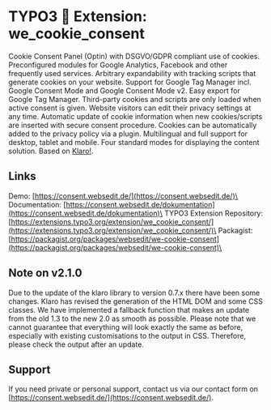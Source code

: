 # TYPO3 :cookie: Extension: we_cookie_consent
Cookie Consent Panel (Optin) with DSGVO/GDPR compliant use of cookies. Preconfigured modules for Google Analytics, Facebook and other frequently used services. Arbitrary expandability with tracking scripts that generate cookies on your website. Support for Google Tag Manager incl. Google Consent Mode and Google Consent Mode v2. Easy export for Google Tag Manager. Third-party cookies and scripts are only loaded when active consent is given. Website visitors can edit their privacy settings at any time. Automatic update of cookie information when new cookies/scripts are inserted with secure consent procedure. Cookies can be automatically added to the privacy policy via a plugin. Multilingual and full support for desktop, tablet and mobile. Four standard modes for displaying the content solution. Based on [Klaro!](https://github.com/kiprotect/klaro).

## Links
Demo: [https://consent.websedit.de/](https://consent.websedit.de/)\
Documentation: [https://consent.websedit.de/dokumentation](https://consent.websedit.de/dokumentation)\
TYPO3 Extension Repository: [https://extensions.typo3.org/extension/we_cookie_consent/](https://extensions.typo3.org/extension/we_cookie_consent/)\
Packagist: [https://packagist.org/packages/websedit/we-cookie-consent](https://packagist.org/packages/websedit/we-cookie-consent)\

## Note on v2.1.0
Due to the update of the klaro library to version 0.7.x there have been some changes. Klaro has revised the generation of the HTML DOM and some CSS classes. We have implemented a fallback function that makes an update from the old 1.3 to the new 2.0 as smooth as possible. Please note that we cannot guarantee that everything will look exactly the same as before, especially with existing customisations to the output in CSS. Therefore, please check the output after an update. 

## Support
If you need private or personal support, contact us via our contact form on [https://consent.websedit.de/](https://consent.websedit.de/).